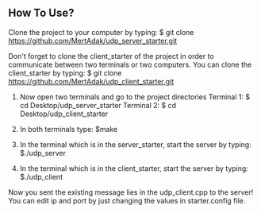 ## How To Use?
Clone the project to your computer by typing: $ git clone https://github.com/MertAdak/udp_server_starter.git

Don't forget to clone the client_starter of the project in order to communicate between two terminals or two computers.
You can clone the client_starter by typing: $ git clone https://github.com/MertAdak/udp_client_starter.git

1) Now open two terminals and go to the project directories
      Terminal 1: $ cd Desktop/udp_server_starter
      Terminal 2: $ cd Desktop/udp_client_starter
                   
2) In both terminals type: $make

3) In the terminal which is in the server_starter, start the server by typing: $./udp_server

4) In the terminal which is in the client_starter, start the server by typing: $./udp_client

Now you sent the existing message lies in the udp_client.cpp to the server! You can edit ip and port by just changing the values in starter.config file.
